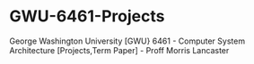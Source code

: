 # GWU-6461-Projects
George Washington University [GWU} 6461 - Computer System Architecture [Projects,Term Paper] -  Proff Morris Lancaster
